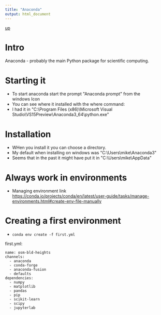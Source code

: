 ```yaml
---
title: "Anaconda"
output: html_document
---
```

[up](https://mikewise2718.github.io/markdowndocs/)

# Intro
Anaconda - probably the main Python package for scientific computing.

# Starting it
- To start anaconda start the prompt "Anaconda prompt" from the windows Icon
- You can see where it installed with the where command:
 - I had it in "C:\Program Files (x86)\Microsoft Visual Studio\VS15Preview\Anaconda3_64\python.exe"


# Installation
- WHen you install it you can choose a directory.
- My default when installing on windows was "C:\Users\mike\Anaconda3"
- Seems that in the past it might have put it in "C:\Users\mike\AppData"

# Always work in environments
- Managing environment link <https://conda.io/projects/conda/en/latest/user-guide/tasks/manage-environments.html#create-env-file-manually>


# Creating a first environment
- `conda env create -f first.yml`


first.yml:

```
name: osm-bld-heights
channels:
  - anaconda
  - conda-forge
  - anaconda-fusion
  - defaults
dependencies:
  - numpy
  - matplotlib
  - pandas
  - pip
  - scikit-learn
  - scipy
  - jupyterlab
```